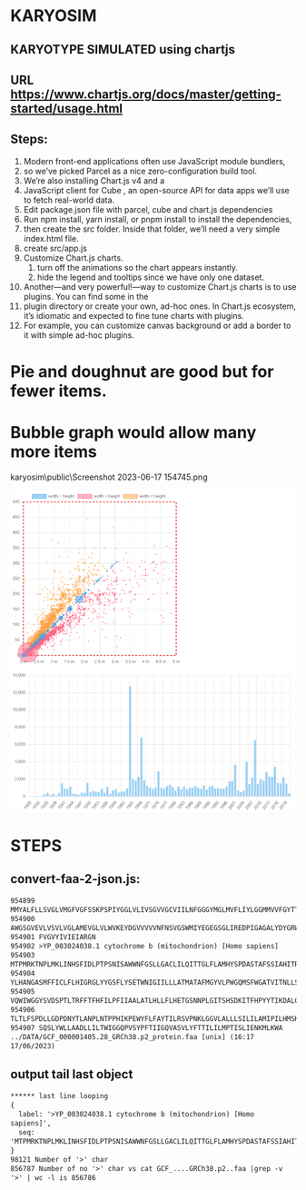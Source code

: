 # KARYOSIM
## KARYOTYPE SIMULATED using chartjs

## URL https://www.chartjs.org/docs/master/getting-started/usage.html
## Steps:
1. Modern front-end applications often use JavaScript module bundlers, 
1. so we’ve picked Parcel as a nice zero-configuration build tool. 
1. We’re also installing Chart.js v4 and a 
1. JavaScript client for Cube , an open-source API for data apps we’ll use to fetch real-world data.
1. Edit package.json file with parcel, cube and chart.js dependencies
1. Run npm install, yarn install, or pnpm install to install the dependencies, 
1. then create the src folder. Inside that folder, we’ll need a very simple index.html file.
1. create src/app.js
1. Customize Chart.js charts. 
    1. turn off the animations so the chart appears instantly. 
    1. hide the legend and tooltips since we have only one dataset.
1. Another—and very powerful!—way to customize Chart.js charts is to use plugins. You can find some in the 
1. plugin directory or create your own, ad-hoc ones. In Chart.js ecosystem, it’s idiomatic and expected to fine tune charts with plugins. 
1. For example, you can customize canvas background or add a border to it with simple ad-hoc plugins. 

# Pie and doughnut are good but for fewer items.

# Bubble graph would allow many more items

karyosim\public\Screenshot 2023-06-17 154745.png

![Alt text](image.png)

# STEPS
## convert-faa-2-json.js: 
```
954899 MMYALFLLSVGLVMGFVGFSSKPSPIYGGLVLIVSGVVGCVIILNFGGGYMGLMVFLIYLGGMMVVFGYTTAMAIEEYPE
954900 AWGSGVEVLVSVLVGLAMEVGLVLWVKEYDGVVVVVNFNSVGSWMIYEGEGSGLIREDPIGAGALYDYGRWLVVVTGWTL
954901 FVGVYIVIEIARGN
954902 >YP_003024038.1 cytochrome b (mitochondrion) [Homo sapiens]
954903 MTPMRKTNPLMKLINHSFIDLPTPSNISAWWNFGSLLGACLILQITTGLFLAMHYSPDASTAFSSIAHITRDVNYGWIIR
954904 YLHANGASMFFICLFLHIGRGLYYGSFLYSETWNIGIILLLATMATAFMGYVLPWGQMSFWGATVITNLLSAIPYIGTDL
954905 VQWIWGGYSVDSPTLTRFFTFHFILPFIIAALATLHLLFLHETGSNNPLGITSHSDKITFHPYYTIKDALGLLLFLLSLM
954906 TLTLFSPDLLGDPDNYTLANPLNTPPHIKPEWYFLFAYTILRSVPNKLGGVLALLLSILILAMIPILHMSKQQSMMFRPL
954907 SQSLYWLLAADLLILTWIGGQPVSYPFTIIGQVASVLYFTTILILMPTISLIENKMLKWA
../DATA/GCF_000001405.28_GRCh38.p2_protein.faa [unix] (16:17 17/06/2023)    
```
## output tail last object
```
****** last line looping
{
  label: '>YP_003024038.1 cytochrome b (mitochondrion) [Homo sapiens]',
  seq: 'MTPMRKTNPLMKLINHSFIDLPTPSNISAWWNFGSLLGACLILQITTGLFLAMHYSPDASTAFSSIAHITRDVNYGWIIRYLHANGASMFFICLFLHIGRGLYYGSFLYSETWNIGIILLLATMATAFMGYVLPWGQMSFWGATVITNLLSAIPYIGTDLVQWIWGGYSVDSPTLTRFFTFHFILPFIIAALATLHLLFLHETGSNNPLGITSHSDKITFHPYYTIKDALGLLLFLLSLMTLTLFSPDLLGDPDNYTLANPLNTPPHIKPEWYFLFAYTILRSVPNKLGGVLALLLSILILAMIPILHMSKQQSMMFRPLSQSLYWLLAADLLILTWIGGQPVSYPFTIIGQVASVLYFTTILILMPTISLIENKMLKWA'
}
98121 Number of '>' char
856787 Number of no '>' char vs cat GCF_....GRCh38.p2..faa |grep -v '>' | wc -l is 856786
```
## 